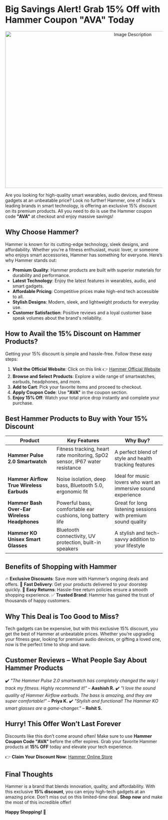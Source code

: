 # Big Savings Alert! Grab 15% Off with Hammer Coupon "AVA" Today
<p align="center">
  <img src="https://res.cloudinary.com/dod2reyan/image/upload/v1741073723/Hammeronline_Coupon_Code_jykzsc.jpg" 
       alt="Image Description" 
       width="800" 
       height="500">
</p>


Are you looking for high-quality smart wearables, audio devices, and fitness gadgets at an unbeatable price? Look no further! Hammer, one of India's leading brands in smart technology, is offering an exclusive 15% discount on its premium products. All you need to do is use the Hammer coupon code **"AVA"** at checkout and enjoy massive savings!

## Why Choose Hammer?

Hammer is known for its cutting-edge technology, sleek designs, and affordability. Whether you're a fitness enthusiast, music lover, or someone who enjoys smart accessories, Hammer has something for everyone. Here’s why Hammer stands out:

- **Premium Quality**: Hammer products are built with superior materials for durability and performance.
- **Latest Technology**: Enjoy the latest features in wearables, audio, and smart gadgets.
- **Affordable Pricing**: Competitive prices make high-end tech accessible to all.
- **Stylish Designs**: Modern, sleek, and lightweight products for everyday use.
- **Customer Satisfaction**: Positive reviews and a loyal customer base speak volumes about the brand's reliability.

## How to Avail the 15% Discount on Hammer Products?

Getting your 15% discount is simple and hassle-free. Follow these easy steps:

1. **Visit the Official Website**: Click on this link 👉 [Hammer Official Website](#)
2. **Browse and Select Products**: Explore a wide range of smartwatches, earbuds, headphones, and more.
3. **Add to Cart**: Pick your favorite items and proceed to checkout.
4. **Apply Coupon Code**: Use **"AVA"** in the coupon section.
5. **Enjoy 15% Off**: Watch your total price drop instantly and complete your purchase.

## Best Hammer Products to Buy with Your 15% Discount

| **Product**                         | **Key Features**                                                         | **Why Buy?**                                               |
|------------------------------------|-------------------------------------------------------------------------|-----------------------------------------------------------|
| **Hammer Pulse 2.0 Smartwatch**     | Fitness tracking, heart rate monitoring, SpO2 sensor, IP67 water resistance | A perfect blend of style and health tracking features     |
| **Hammer Airflow True Wireless Earbuds** | Noise isolation, deep bass, Bluetooth 5.0, ergonomic fit                     | Ideal for music lovers who want an immersive sound experience |
| **Hammer Bash Over-Ear Wireless Headphones** | Powerful bass, comfortable ear cushions, long battery life                   | Great for long listening sessions with premium sound quality |
| **Hammer KO Unisex Smart Glasses**  | Bluetooth connectivity, UV protection, built-in speakers                    | A stylish and tech-savvy addition to your lifestyle       |

## Benefits of Shopping with Hammer

🔥 **Exclusive Discounts**: Save more with Hammer’s ongoing deals and offers.
🚚 **Fast Delivery**: Get your products delivered to your doorstep quickly.
🔄 **Easy Returns**: Hassle-free return policies ensure a smooth shopping experience.
✅ **Trusted Brand**: Hammer has gained the trust of thousands of happy customers.

## Why This Deal is Too Good to Miss?

Tech gadgets can be expensive, but with this exclusive 15% discount, you get the best of Hammer at unbeatable prices. Whether you’re upgrading your fitness gear, looking for premium audio devices, or gifting a loved one, now is the perfect time to shop and save.

## Customer Reviews – What People Say About Hammer Products

✔️ *"The Hammer Pulse 2.0 smartwatch has completely changed the way I track my fitness. Highly recommend it!"* – **Aashish R.**
✔️ *"I love the sound quality of Hammer Airflow earbuds. The bass is amazing, and they are super comfortable!"* – **Priya K.**
✔️ *"Stylish and functional! The Hammer KO smart glasses are a game-changer."* – **Rohit S.**

## Hurry! This Offer Won’t Last Forever

Discounts like this don’t come around often! Make sure to use **Hammer Coupon Code "AVA"** before the offer expires. Grab your favorite Hammer products at **15% OFF** today and elevate your tech experience.

👉 **Claim Your Discount Now**: [Hammer Online Store](#)

## Final Thoughts

Hammer is a brand that blends innovation, quality, and affordability. With this exclusive **15% discount**, you can enjoy high-tech gadgets at an amazing price. Don't miss out on this limited-time deal. **Shop now** and make the most of this incredible offer!

**Happy Shopping! 🚀**
